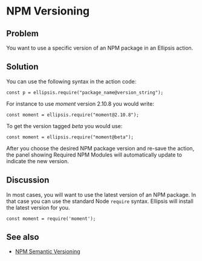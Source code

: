 # NPM Versioning

## Problem
You want to use a specific version of an NPM package in an Ellipsis action.

## Solution
You can use the following syntax in the action code:

```
const p = ellipsis.require("package_name@version_string");
```

For instance to use _moment_ version 2.10.8 you would write:

```
const moment = ellipsis.require("moment@2.10.8");
```

To get the version tagged _beta_ you would use:

```
const moment = ellipsis.require("moment@beta");
```

After you choose the desired NPM package version and re-save the action,
the panel showing Required NPM Modules will automatically update to indicate the new version.


## Discussion
In most cases, you will want to use the latest version of an NPM package. In that case
you can use the standard Node `require` syntax. Ellipsis will install the latest version for you.

```
const moment = require('moment');
```

## See also
* [NPM Semantic Versioning](https://docs.npmjs.com/getting-started/semantic-versioning)
